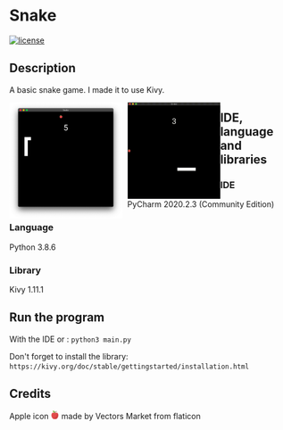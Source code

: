 # Snake
[![license](https://img.shields.io/github/license/AmandineFORTIER/Snake-Python)](https://github.com/AmandineFORTIER/Snake-Python/blob/main/LICENSE)

## Description
A basic snake game. I made it to use Kivy.

<img src="./images/demo.png" alt="Snake Game" width="40%" style="float:left;margin-right: 10px">
<img src="./images/demo.gif" alt="Snake Game GIF" width="33%" style="float:left">


## IDE, language and libraries

### IDE
PyCharm 2020.2.3 (Community Edition)

### Language
Python 3.8.6

### Library
Kivy 1.11.1

## Run the program
With the IDE or :
`python3 main.py`

Don't forget to install the library: `https://kivy.org/doc/stable/gettingstarted/installation.html`

## Credits
Apple icon <img src="./images/apple.png" alt="apple icon" width="3%"> made by Vectors Market from flaticon

